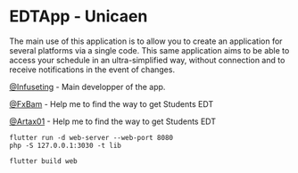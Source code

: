 # EDTApp - Unicaen

The main use of this application is to allow you to create an application for several platforms via a single code. This same application aims to be able to access your schedule in an ultra-simplified way, without connection and to receive notifications in the event of changes.

 [@Infuseting](https://github.com/Infuseting/) - Main developper of the app.  
 
 [@FxBam](https://github.com/FxBam/) - Help me to find the way to get Students EDT
 
 [@Artax01](https://github.com/Artax01/) - Help me to find the way to get Students EDT 
 

```
flutter run -d web-server --web-port 8080
php -S 127.0.0.1:3030 -t lib
```

```
flutter build web
```

